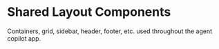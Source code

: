 # Shared Layout Components

Containers, grid, sidebar, header, footer, etc. used throughout the agent copilot app.
